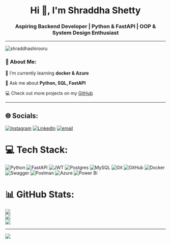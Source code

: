 <h1 align="center">Hi 👋, I'm Shraddha Shetty</h1>
<h3 align="center">Aspiring Backend Developer | Python & FastAPI | OOP & System Design Enthusiast</h3>

---
<p align="left"> <img src="https://komarev.com/ghpvc/?username=shraddhashirooru&label=Profile%20views&color=0e75b6&style=flat" alt="shraddhashirooru" /> </p>

### 💫 About Me:

🌱 I'm currently learning **docker & Azure**

💬 Ask me about **Python, SQL, FastAPI**


💻 Check out more projects on my [GitHub](https://github.com/shraddhashirooru?tab=repositories)

---

## 🌐 Socials:
[![Instagram](https://img.shields.io/badge/Instagram-%23E4405F.svg?logo=Instagram&logoColor=white)](https://instagram.com/shraddhashirooru) [![LinkedIn](https://img.shields.io/badge/LinkedIn-%230077B5.svg?logo=linkedin&logoColor=white)](https://linkedin.com/in/shraddhashirooru) [![email](https://img.shields.io/badge/Email-D14836?logo=gmail&logoColor=white)](mailto:shraddhashirooru5@gmail.com) 

# 💻 Tech Stack:
![Python](https://img.shields.io/badge/python-3670A0?style=plastic&logo=python&logoColor=ffdd54) ![FastAPI](https://img.shields.io/badge/FastAPI-005571?style=plastic&logo=fastapi) ![JWT](https://img.shields.io/badge/JWT-black?style=plastic&logo=JSON%20web%20tokens) ![Postgres](https://img.shields.io/badge/postgres-%23316192.svg?style=plastic&logo=postgresql&logoColor=white) ![MySQL](https://img.shields.io/badge/mysql-4479A1.svg?style=plastic&logo=mysql&logoColor=white) ![Git](https://img.shields.io/badge/git-%23F05033.svg?style=plastic&logo=git&logoColor=white) ![GitHub](https://img.shields.io/badge/github-%23121011.svg?style=plastic&logo=github&logoColor=white) ![Docker](https://img.shields.io/badge/docker-%230db7ed.svg?style=plastic&logo=docker&logoColor=white) ![Swagger](https://img.shields.io/badge/-Swagger-%23Clojure?style=plastic&logo=swagger&logoColor=white) ![Postman](https://img.shields.io/badge/Postman-FF6C37?style=plastic&logo=postman&logoColor=white) ![Azure](https://img.shields.io/badge/azure-%230072C6.svg?style=plastic&logo=microsoftazure&logoColor=white) ![Power Bi](https://img.shields.io/badge/power_bi-F2C811?style=plastic&logo=powerbi&logoColor=black)
# 📊 GitHub Stats:
![](https://github-readme-stats.vercel.app/api?username=shraddhashirooru&theme=default&hide_border=true&include_all_commits=false&count_private=false)<br/>
![](https://nirzak-streak-stats.vercel.app/?user=shraddhashirooru&theme=default&hide_border=true)<br/>
![](https://github-readme-stats.vercel.app/api/top-langs/?username=shraddhashirooru&theme=default&hide_border=true&include_all_commits=false&count_private=false&layout=compact)

---
[![](https://visitcount.itsvg.in/api?id=shraddhashirooru&icon=0&color=0)](https://visitcount.itsvg.in)



<!-- Proudly created with GPRM ( https://gprm.itsvg.in ) -->


